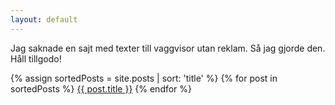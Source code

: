 ```yaml
---
layout: default
---
```


Jag saknade en sajt med texter till vaggvisor utan reklam. Så jag gjorde den. Håll tillgodo!

{% assign sortedPosts = site.posts | sort: 'title' %}
{% for post in sortedPosts %}
  <a href="{{ post.url }}">{{ post.title }}</a>
{% endfor %}
